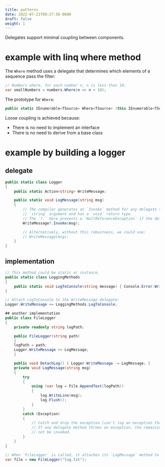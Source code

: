 ```yaml
---
title: patterns
date: 2022-07-21T08:27:56-0600
draft: false
weight: 1
---
```

Delegates support minimal coupling between components.

# example with linq where method
The `Where` method uses a delegate that determines which elements of a sequence pass the filter:
```cs
// Numbers where, for each number n, n is less than 10:
var smallNumbers = numbers.Where(n => n < 10);
```

The prototype for `Where`:
```cs
public static IEnumerable<TSource> Where<TSource> (this IEnumerable<TSource> source, Func<TSource, bool> predicate);
```

Loose coupling is achieved because:
- There is no need to implement an interface
- There is no need to derive from a base class

# example by building a logger
## delegate

```cs
public static class Logger 
{
    public static Action<string> WriteMessage;

    public static void LogMessage(string msg) 
    {
        // The compiler generates an `Invoke` method for any delegate type declared. This one takes a single
        // `string` argument and has a `void` return type.
        // The `?.` here prevents a `NullReferenceException` if the delegate does not have an invocation list attached.
        WriteMessage?.Invoke(msg);

        // Alternatively, without this robustness, we could use:
        // WriteMessage(msg);
    }
}
```

## implementation
```cs
// This method could be static or instance.
public static class LoggingMethods 
{
    public static void LogToConsole(string message) { Console.Error.WriteLine(message); }
}

// Attach LogToConsole to the WriteMessage delegate:
Logger.WriteMessage += LoggingMethods.LogToConsole;

## another implementation
public class FileLogger 
{
    private readonly string logPath;

    public FileLogger(string path) 
    {
    logPath = path;
    Logger.WriteMessage += LogMessage;
    }

    public void DetachLog() { Logger.WriteMessage -= LogMessage; }
    private void LogMessage(string msg) 
    {
        try
        {
            using (var log = File.AppendText(logPath)) 
            {
                log.WriteLine(msg);
                log.Flush();
            }
        }
        catch (Exception)
        {
            // Catch and drop the exception (can't log an exception that came from the logger!)
            // If any delegate method throws an exception, the remaining delegates on the invocation list will
            // not be invoked.
        }
    }
}

// When `FileLogger` is called, it attaches its `LogMessage` method to the `WriteMessage` delegate:
var file = new FileLogger("log.txt");
```
